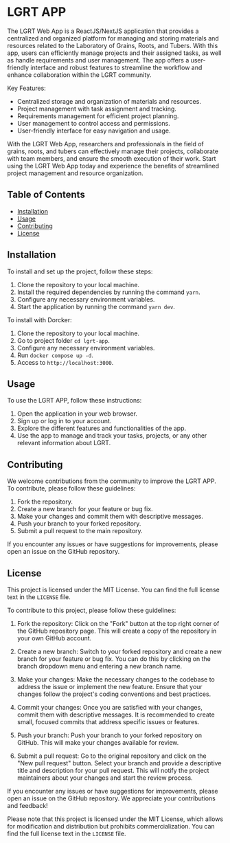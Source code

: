 # LGRT APP

The LGRT Web App is a ReactJS/NextJS application that provides a centralized and organized platform for managing and storing materials and resources related to the Laboratory of Grains, Roots, and Tubers. With this app, users can efficiently manage projects and their assigned tasks, as well as handle requirements and user management. The app offers a user-friendly interface and robust features to streamline the workflow and enhance collaboration within the LGRT community.

Key Features:

- Centralized storage and organization of materials and resources.
- Project management with task assignment and tracking.
- Requirements management for efficient project planning.
- User management to control access and permissions.
- User-friendly interface for easy navigation and usage.

With the LGRT Web App, researchers and professionals in the field of grains, roots, and tubers can effectively manage their projects, collaborate with team members, and ensure the smooth execution of their work. Start using the LGRT Web App today and experience the benefits of streamlined project management and resource organization.

## Table of Contents

- [Installation](#installation)
- [Usage](#usage)
- [Contributing](#contributing)
- [License](#license)

## Installation

To install and set up the project, follow these steps:

1. Clone the repository to your local machine.
2. Install the required dependencies by running the command `yarn`.
3. Configure any necessary environment variables.
4. Start the application by running the command `yarn dev`.

To install with Dorcker:

1. Clone the repository to your local machine.
2. Go to project folder `cd lgrt-app`.
3. Configure any necessary environment variables.
4. Run `docker compose up -d`.
5. Access to `http://localhost:3000`.

## Usage

To use the LGRT APP, follow these instructions:

1. Open the application in your web browser.
2. Sign up or log in to your account.
3. Explore the different features and functionalities of the app.
4. Use the app to manage and track your tasks, projects, or any other relevant information about LGRT.

## Contributing

We welcome contributions from the community to improve the LGRT APP. To contribute, please follow these guidelines:

1. Fork the repository.
2. Create a new branch for your feature or bug fix.
3. Make your changes and commit them with descriptive messages.
4. Push your branch to your forked repository.
5. Submit a pull request to the main repository.

If you encounter any issues or have suggestions for improvements, please open an issue on the GitHub repository.

## License

This project is licensed under the MIT License. You can find the full license text in the `LICENSE` file.

To contribute to this project, please follow these guidelines:

1. Fork the repository: Click on the "Fork" button at the top right corner of the GitHub repository page. This will create a copy of the repository in your own GitHub account.

2. Create a new branch: Switch to your forked repository and create a new branch for your feature or bug fix. You can do this by clicking on the branch dropdown menu and entering a new branch name.

3. Make your changes: Make the necessary changes to the codebase to address the issue or implement the new feature. Ensure that your changes follow the project's coding conventions and best practices.

4. Commit your changes: Once you are satisfied with your changes, commit them with descriptive messages. It is recommended to create small, focused commits that address specific issues or features.

5. Push your branch: Push your branch to your forked repository on GitHub. This will make your changes available for review.

6. Submit a pull request: Go to the original repository and click on the "New pull request" button. Select your branch and provide a descriptive title and description for your pull request. This will notify the project maintainers about your changes and start the review process.

If you encounter any issues or have suggestions for improvements, please open an issue on the GitHub repository. We appreciate your contributions and feedback!

Please note that this project is licensed under the MIT License, which allows for modification and distribution but prohibits commercialization. You can find the full license text in the `LICENSE` file.
